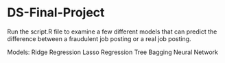 # DS-Final-Project

Run the script.R file to examine a few different models that can predict the difference between a fraudulent job posting or a real job posting.

Models:
Ridge Regression
Lasso Regression
Tree Bagging
Neural Network